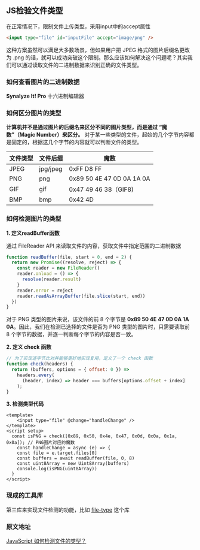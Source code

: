 ## JS检验文件类型

在正常情况下，限制文件上传类型，采用input中的accept属性

```html
<input type="file" id="inputFile" accept="image/png" />
```

这种方案虽然可以满足大多数场景，但如果用户把 JPEG 格式的图片后缀名更改为 .png 的话，就可以成功突破这个限制。那么应该如何解决这个问题呢？其实我们可以通过读取文件的二进制数据来识别正确的文件类型。

### 如何查看图片的二进制数据

**Synalyze It! Pro** 十六进制编辑器

### 如何区分图片的类型

**计算机并不是通过图片的后缀名来区分不同的图片类型，而是通过 “魔数”（Magic Number）来区分。** 对于某一些类型的文件，起始的几个字节内容都是固定的，根据这几个字节的内容就可以判断文件的类型。

| 文件类型 | 文件后缀 | 魔数                      |
| :------- | -------- | ------------------------- |
| JPEG     | jpg/jpeg | 0xFF D8 FF                |
| PNG      | png      | 0x89 50 4E 47 0D 0A 1A 0A |
| GIF      | gif      | 0x47 49 46 38（GIF8)      |
| BMP      | bmp      | 0x42 4D                   |

### 如何检测图片的类型

**1. 定义readBuffer函数**

通过 FileReader API 来读取文件的内容，获取文件中指定范围的二进制数据

```js
function readBuffer(file, start = 0, end = 2) {
  return new Promise((resolve, reject) => {
    const reader = new FileReader()
    reader.onload = () => {
      resolve(reader.result)
    }
    reader.error = reject
    reader.readAsArrayBuffer(file.slice(start, end))
  })
}
```

对于 PNG 类型的图片来说，该文件的前 8 个字节是 **0x89 50 4E 47 0D 0A 1A 0A**。因此，我们在检测已选择的文件是否为 PNG 类型的图片时，只需要读取前 8 个字节的数据，并逐一判断每个字节的内容是否一致。

**2. 定义 check 函数**

```js
// 为了实现逐字节比对并能够更好地实现复用，定义了一个 check 函数
function check(headers) {
  return (buffers, options = { offset: 0 }) =>
    headers.every(
      (header, index) => header === buffers[options.offset + index]
    );
}
```

**3. 检测类型代码**

```vue
<template>
	<input type="file" @change="handleChange" />
</template>
<script setup>
  const isPNG = check([0x89, 0x50, 0x4e, 0x47, 0x0d, 0x0a, 0x1a, 0x0a]); // PNG图片对应的魔数
	const handleChange = async (e) => {
    const file = e.target.files[0]
    const buffers = await readBuffer(file, 0, 8)
    const uint8Array = new Uint8Array(buffers)
    console.log(isPNG(uint8Array))
  }
</script>
```



### 现成的工具库

第三库来实现文件检测的功能，比如 [file-type](https://link.juejin.cn/?target=https%3A%2F%2Fgithub.com%2Fsindresorhus%2Ffile-type%23readme) 这个库

### 原文地址

[JavaScript 如何检测文件的类型？](https://juejin.cn/post/6971935704938971173#heading-2)













































